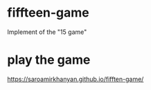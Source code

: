 # fiffteen-game
Implement of the "15 game"
# play the game
https://saroamirkhanyan.github.io/fifften-game/
